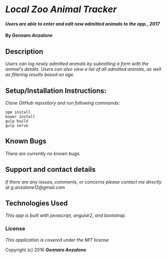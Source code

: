 # _Local Zoo Animal Tracker_

#### _Users are able to enter and edit new admitted animals to the app., 2017_

#### By _**Gennaro Anzalone**_

## Description

_Users can log newly admitted animals by submitting a form with the animal's details. Users can also view a list of all admitted animals, as well as filtering results based on age._

## Setup/Installation Instructions:

_Clone GitHub repository and run following commands:_

```
npm install
bower install
gulp build
gulp serve

```

## Known Bugs

_There are currently no known bugs._

## Support and contact details

_If there are any issues, comments, or concerns please contact me directly at g.anzalone12@gmail.com_

## Technologies Used

_This app is built with javascript, angular2, and bootstrap._

### License

*This application is covered under the MIT license*

Copyright (c) 2016 **_Gennaro Anzalone_**
